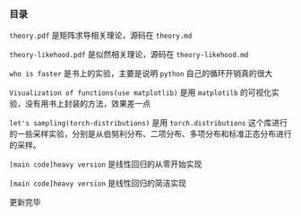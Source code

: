 ### 目录

`theory.pdf` 是矩阵求导相关理论，源码在 `theory.md`

`theory-likehood.pdf` 是似然相关理论，源码在 `theory-likehood.md`

`who is faster` 是书上的实验，主要是说明 `python` 自己的循环开销真的很大

`Visualization of functions(use matplotlib)` 是用 `matplotilb` 的可视化实验，没有用书上封装的方法，效果差一点

`let's sampling(torch-distributions)` 是用 `torch.distributions` 这个库进行的一些采样实验，分别是从伯努利分布、二项分布、多项分布和标准正态分布进行的采样。

`[main code]heavy version` 是线性回归的从零开始实现

`[main code]heavy version` 是线性回归的简洁实现

更新完毕